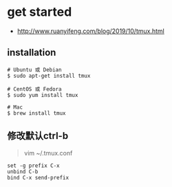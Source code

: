 # get started
- http://www.ruanyifeng.com/blog/2019/10/tmux.html

## installation
```shell
# Ubuntu 或 Debian
$ sudo apt-get install tmux

# CentOS 或 Fedora
$ sudo yum install tmux

# Mac
$ brew install tmux
```

## 修改默认ctrl-b
> vim ~/.tmux.conf
```shell
set -g prefix C-x
unbind C-b
bind C-x send-prefix
```
